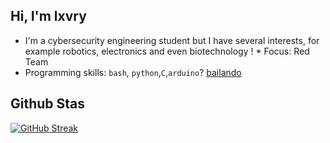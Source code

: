 ## Hi, I'm lxvry

* I'm a cybersecurity engineering student but I have several interests, for example robotics, electronics and even biotechnology                                                                                                                                            !    * Focus: Red Team                    
* Programming skills: `bash`, `python`,`C`,`arduino`?
  [bailando](https://media.tenor.com/S61VCO73mOAAAAAj/linux-tux.gif)   
## Github Stas

[![GitHub Streak](https://github-readme-streak-stats.herokuapp.com?user=Lxvry&theme=radical&hide_border=true&date_format=j%2Fn%5B%2FY%5D)](https://git.io/streak-stats)

